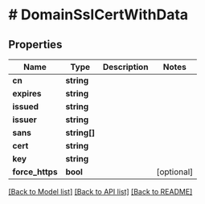 # # DomainSslCertWithData

## Properties

Name | Type | Description | Notes
------------ | ------------- | ------------- | -------------
**cn** | **string** |  |
**expires** | **string** |  |
**issued** | **string** |  |
**issuer** | **string** |  |
**sans** | **string[]** |  |
**cert** | **string** |  |
**key** | **string** |  |
**force_https** | **bool** |  | [optional]

[[Back to Model list]](../../README.md#models) [[Back to API list]](../../README.md#endpoints) [[Back to README]](../../README.md)
